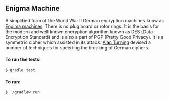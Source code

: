 ## Enigma Machine

A simplified form of the World War II German encryption machines know as 
[Engima machines](https://en.wikipedia.org/wiki/Enigma_machine). 
There is no plug board or rotor rings. It is the basis for the modern and 
well known encryption algorithm known as DES (Data Encryption Standard) 
and is also a part of PGP (Pretty Good Privacy). It is a symmetric cipher
which assisted in its attack. [Alan Turning](https://en.wikipedia.org/wiki/Alan_Turing) 
devised a number of techniques for speeding the breaking of German ciphers. 

#### To run the tests:
```
$ gradle test
```
#### To run:
```
$ ./gradlew run
```